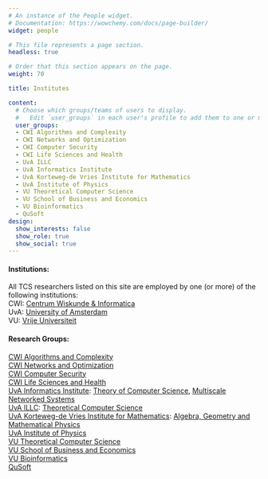 ```yaml
---
# An instance of the People widget.
# Documentation: https://wowchemy.com/docs/page-builder/
widget: people

# This file represents a page section.
headless: true

# Order that this section appears on the page.
weight: 70

title: Institutes

content:
  # Choose which groups/teams of users to display.
  #   Edit `user_groups` in each user's profile to add them to one or more of these groups.
  user_groups:
  - CWI Algorithms and Complexity
  - CWI Networks and Optimization
  - CWI Computer Security
  - CWI Life Sciences and Health
  - UvA ILLC
  - UvA Informatics Institute
  - UvA Korteweg-de Vries Institute for Mathematics
  - UvA Institute of Physics
  - VU Theoretical Computer Science
  - VU School of Business and Economics
  - VU Bioinformatics
  - QuSoft
design:
  show_interests: false
  show_role: true
  show_social: true
---
```

#### Institutions:
All TCS researchers listed on this site are employed by one (or more) of the following institutions:<br>
CWI: [Centrum Wiskunde & Informatica](https://www.cwi.nl) <br>
UvA: [University of Amsterdam](https://www.uva.nl) <br>
VU: [Vrije Universiteit](https://vu.nl)

#### Research Groups:
[CWI Algorithms and Complexity](https://www.cwi.nl/research/groups/algorithms-and-complexity) <br>
[CWI Networks and Optimization](https://www.cwi.nl/research/groups/networks-and-optimization) <br>
[CWI Computer Security](https://www.cwi.nl/research/groups/computer-security) <br>
[CWI Life Sciences and Health](https://www.cwi.nl/research/groups/life-sciences-and-health) <br>
[UvA Informatics Institute](https://ivi.uva.nl): [Theory of Computer Science](https://ivi.fnwi.uva.nl/tcs/), [Multiscale Networked Systems](https://mns-research.nl/)<br>
[UvA ILLC](https://www.illc.uva.nl): [Theoretical Computer Science](https://www.illc.uva.nl/Research/Research-Units/TCS/) <br>
[UvA Korteweg-de Vries Institute for Mathematics](https://kdvi.uva.nl): [Algebra, Geometry and Mathematical Physics](https://kdvi.uva.nl/research/agmp/algebra-geometry-mathematical-physics.html) <br>
[UvA Institute of Physics](https://iop.uva.nl/) <br>
[VU Theoretical Computer Science](https://www.cs.vu.nl/~tcs/) <br>
[VU School of Business and Economics](https://research.vu.nl/en/organisations/school-of-business-and-economics) <br>
[VU Bioinformatics](https://research.vu.nl/en/organisations/bioinformatics-2) <br>
[QuSoft](https://qusoft.org)
